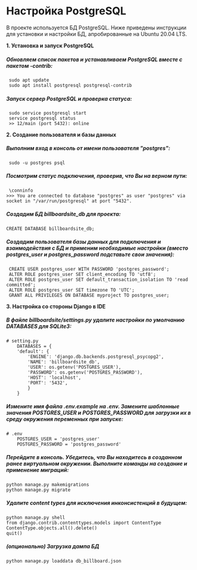 ﻿# Настройка PostgreSQL

В проекте используется БД PostgreSQL. Ниже приведены инструкции для установки и настройки БД, апробированные на Ubuntu 20.04 LTS.

**1. Установка и запуск PostgreSQL**
##### Обновляем список пакетов и устанавливаем PostgreSQL вместе с пакетом -contrib:
     sudo apt update
     sudo apt install postgresql postgresql-contrib
##### Запуск сервер PostgreSQL и проверка статуса:
     sudo service postgresql start
     service postgresql status
     >> 12/main (port 5432): online

**2. Создание пользователя и базы данных**
##### Выполним вход в консоль от имени пользователя "postgres":
     sudo -u postgres psql
##### Посмотрим статус подключения, проверив, что Вы на верном пути:
     \conninfo
    >>> You are connected to database "postgres" as user "postgres" via socket in "/var/run/postgresql" at port "5432".
   ##### Создадим БД *billboardsite_db* для проекта:

    CREATE DATABASE billboardsite_db; 
   ##### Создадим пользователя базы данных для подключения и взаимодействия с БД и применим необходимые настройки (вместо *postgres_user* и *postgres_password* подставьте свои значения):

     CREATE USER postgres_user WITH PASSWORD 'postgres_password';
     ALTER ROLE postgres_user SET client_encoding TO 'utf8';
     ALTER ROLE postgres_user SET default_transaction_isolation TO 'read committed'; 
     ALTER ROLE postgres_user SET timezone TO 'UTC';
     GRANT ALL PRIVILEGES ON DATABASE myproject TO postgres_user;

**3. Настройка со стороны Django в IDE**
##### В файле *billboardsite/settings.py* удалите настройки по умолчанию DATABASES для SQLite3:
    # setting.py
        DATABASES = {  
        'default': {  
            'ENGINE': 'django.db.backends.postgresql_psycopg2',  
	        'NAME': 'billboardsite_db',  
	        'USER': os.getenv('POSTGRES_USER'),  
		    'PASSWORD': os.getenv('POSTGRES_PASSWORD'),  
	        'HOST': 'localhost',  
	        'PORT': '5432',  
		    }  
        }
   
##### Измените имя файла .env.example на .env. Замените шаблонные значения POSTGRES_USER  и POSTGRES_PASSWORD для загрузки их в среду окружения переменных при запуске:
    # .env
	    POSTGRES_USER = 'postgres_user'  
	    POSTGRES_PASSWORD = 'postgres_password'
##### Перейдите в консоль. Убедитесь, что Вы находитесь в созданном ранее виртуальном окружении. Выполните команды на создание и применение миграций:    
    python manage.py makemigrations
    python manage.py migrate
##### Удалите **content types** для исключения инконсистенций в будущем:    
    python manage.py shell
    from django.contrib.contenttypes.models import ContentType
    ContentType.objects.all().delete()
    quit()

##### (опционально)  Загрузка дампа БД

    python manage.py loaddata db_billboard.json

